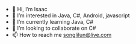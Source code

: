 - 👋 Hi, I’m Isaac
- 👀 I’m interested in Java, C#, Android, javascript
- 🌱 I’m currently learning Java, C#
- 💞️ I’m looking to collaborate on C#
- 📫 How to reach me songlilun@live.com

<!---
kamikaze321/kamikaze321 is a ✨ special ✨ repository because its `README.md` (this file) appears on your GitHub profile.
You can click the Preview link to take a look at your changes.
--->
